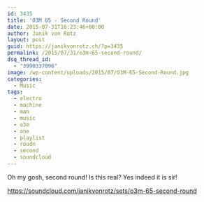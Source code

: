 ```yaml
---
id: 3435
title: 'O3M 65 - Second Round'
date: 2015-07-31T16:23:46+00:00
author: Janik von Rotz
layout: post
guid: https://janikvonrotz.ch/?p=3435
permalink: /2015/07/31/o3m-65-second-round/
dsq_thread_id:
  - "3990337096"
image: /wp-content/uploads/2015/07/O3M-65-Second-Round.jpg
categories:
  - Music
tags:
  - electro
  - machine
  - man
  - music
  - o3m
  - one
  - playlist
  - roudn
  - second
  - soundcloud
---
```

Oh my gosh, second round! Is this real? 
Yes indeed it is sir!

https://soundcloud.com/janikvonrotz/sets/o3m-65-second-round